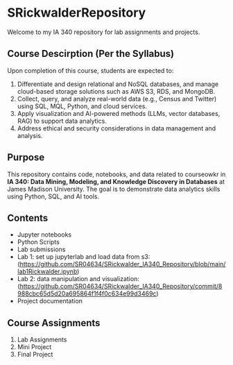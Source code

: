 # SRickwalderRepository

Welcome to my IA 340 repository for lab assignments and projects. 

## Course Descirption (Per the Syllabus)

Upon completion of this course, students are expected to:
1. Differentiate and design relational and NoSQL databases, and manage cloud-based storage solutions such as AWS S3, RDS, and MongoDB.
2. Collect, query, and analyze real-world data (e.g., Census and Twitter) using SQL, MQL, Python, and cloud services.
3. Apply visualization and AI-powered methods (LLMs, vector databases, RAG) to support data analytics.
4. Address ethical and security considerations in data management and analysis.

## Purpose

This repository contains code, notebooks, and data related to courseowkr in **IA 340: Data Mining, Modeling, and Knowledge Discovery in Databases** at James Madison University. The goal is to demonstrate data analytics skills using Python, SQL, and AI tools. 

## Contents

- Jupyter notebooks
- Python Scripts
- Lab submissions
- Lab 1: set up jupyterlab and load data from s3: (https://github.com/SR04634/SRickwalder_IA340_Repository/blob/main/lab1Rickwalder.ipynb)
- Lab 2: data manipulation and visualization: (https://github.com/SR04634/SRickwalder_IA340_Repository/commit/8988cbc65d5d20a695864f1f4f0c634e99d3469c)
- Project documentation

## Course Assignments

1. Lab Assignments
2. Mini Project
3. Final Project
